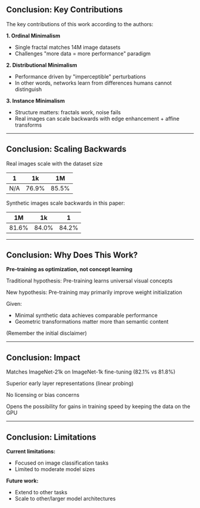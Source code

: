 ## Conclusion: Key Contributions

The key contributions of this work according to the authors:

**1. Ordinal Minimalism**
- Single fractal matches 14M image datasets
- Challenges "more data = more performance" paradigm

**2. Distributional Minimalism**  
- Performance driven by "imperceptible" perturbations
- In other words, networks learn from differences humans cannot distinguish

**3. Instance Minimalism**
- Structure matters: fractals work, noise fails
- Real images can scale backwards with edge enhancement + affine transforms

---

## Conclusion: Scaling Backwards

Real images scale with the dataset size

| 1 | 1k | 1M |
|---|----|----|
| N/A | 76.9% | 85.5% |

Synthetic images scale backwards in this paper:

| 1M | 1k | 1 |
|----|----|----|
| 81.6% | 84.0% | 84.2% |


---

## Conclusion: Why Does This Work?

**Pre-training as optimization, not concept learning**

Traditional hypothesis: Pre-training learns universal visual concepts

New hypothesis: Pre-training may primarily improve weight initialization

Given:
- Minimal synthetic data achieves comparable performance
- Geometric transformations matter more than semantic content  

(Remember the initial disclaimer)

---

## Conclusion: Impact

Matches ImageNet-21k on ImageNet-1k fine-tuning (82.1% vs 81.8%)

Superior early layer representations (linear probing)

No licensing or bias concerns

Opens the possibility for gains in training speed by keeping the data on the GPU

---

## Conclusion: Limitations

**Current limitations:**
- Focused on image classification tasks
- Limited to moderate model sizes

**Future work:**
- Extend to other tasks
- Scale to other/larger model architectures
